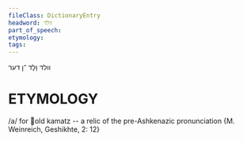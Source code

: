 ```yaml
---
fileClass: DictionaryEntry
headword: וולד
part_of_speech: 
etymology: 
tags: 
---
```

וולד
וָלָד
־ן
דער

ETYMOLOGY
===========
/a/ for old kamatz -- a relic of the pre-Ashkenazic pronunciation {M. Weinreich, Geshikhte, 2: 12}